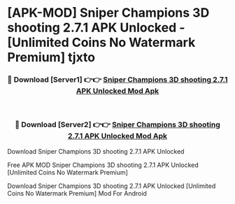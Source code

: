 # [APK-MOD] Sniper Champions  3D shooting 2.7.1 APK Unlocked - [Unlimited Coins No Watermark Premium] tjxto



<div align="center">
<h3>🔴 Download [Server1] 👉👉 <a href="https://momento.my/?title=Sniper_Champions__3D_shooting_2.7.1_APK_Unlocked">Sniper Champions  3D shooting 2.7.1 APK Unlocked Mod Apk</a></h3><br>

<h3>🔴 Download [Server2] 👉👉 <a href="https://momento.my/?title=Sniper_Champions__3D_shooting_2.7.1_APK_Unlocked">Sniper Champions  3D shooting 2.7.1 APK Unlocked Mod Apk</a></h3>
</div>



Download Sniper Champions  3D shooting 2.7.1 APK Unlocked 

Free APK MOD Sniper Champions  3D shooting 2.7.1 APK Unlocked [Unlimited Coins No Watermark Premium]

Download Sniper Champions  3D shooting 2.7.1 APK Unlocked [Unlimited Coins No Watermark Premium] Mod For Android
